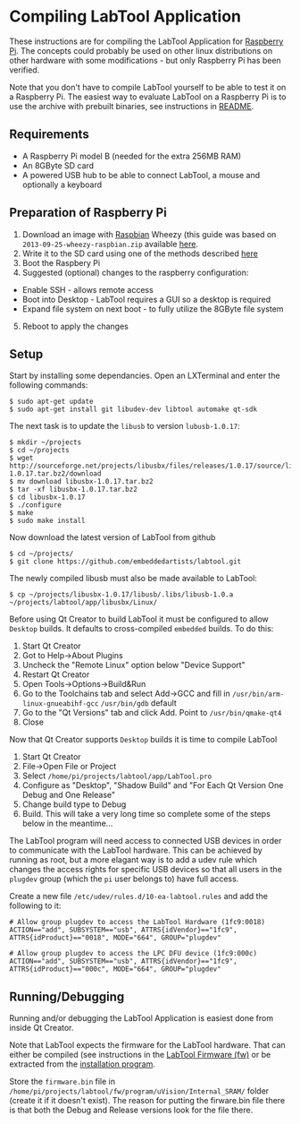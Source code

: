 Compiling LabTool Application
=============================
These instructions are for compiling the LabTool Application for [Raspberry Pi][2]. The concepts could probably be used on other linux distributions on other hardware with some modifications - but only Raspberry Pi has been verified.

Note that you don't have to compile LabTool yourself to be able to test it on a Raspberry Pi. The easiest way to evaluate LabTool on a Raspberry Pi is to use the archive with prebuilt binaries, see instructions in [README](README.md).

Requirements
------------
* A Raspberry Pi model B (needed for the extra 256MB RAM)
* An 8GByte SD card
* A powered USB hub to be able to connect LabTool, a mouse and optionally a keyboard

Preparation of Raspberry Pi
---------------------------
1. Download an image with [Raspbian][4] Wheezy (this guide was based on `2013-09-25-wheezy-raspbian.zip` available [here][3].
2. Write it to the SD card using one of the methods described [here][3]
3. Boot the Raspbery Pi 
4. Suggested (optional) changes to the raspberry configuration: 
  * Enable SSH - allows remote access
  * Boot into Desktop - LabTool requires a GUI so a desktop is required
  * Expand file system on next boot - to fully utilize the 8GByte file system
5. Reboot to apply the changes

Setup
-----
Start by installing some dependancies. Open an LXTerminal and enter the following commands:

    $ sudo apt-get update
    $ sudo apt-get install git libudev-dev libtool automake qt-sdk
	
The next task is to update the `libusb` to version `lubusb-1.0.17`:

    $ mkdir ~/projects
    $ cd ~/projects
    $ wget http://sourceforge.net/projects/libusbx/files/releases/1.0.17/source/libusbx-1.0.17.tar.bz2/download 
    $ mv download libusbx-1.0.17.tar.bz2 
    $ tar -xf libusbx-1.0.17.tar.bz2
    $ cd libusbx-1.0.17 
    $ ./configure
    $ make
    $ sudo make install

Now download the latest version of LabTool from github

    $ cd ~/projects/
    $ git clone https://github.com/embeddedartists/labtool.git

The newly compiled libusb must also be made available to LabTool:

    $ cp ~/projects/libusbx-1.0.17/libusb/.libs/libusb-1.0.a ~/projects/labtool/app/libusbx/Linux/	
	
Before using Qt Creator to build LabTool it must be configured to allow `Desktop` builds. It defaults to cross-compiled `embedded` builds. To do this:

1. Start Qt Creator
2. Got to Help->About Plugins
3. Uncheck the "Remote Linux" option below "Device Support"
4. Restart Qt Creator
5. Open Tools->Options->Build&Run
6. Go to the Toolchains tab and select Add->GCC and fill in 
	`/usr/bin/arm-linux-gnueabihf-gcc`
	`/usr/bin/gdb`
	default
7. Go to the "Qt Versions" tab and click Add. Point to `/usr/bin/qmake-qt4`
8. Close

Now that Qt Creator supports `Desktop` builds it is time to compile LabTool

1. Start Qt Creator
2. File->Open File or Project
3. Select `/home/pi/projects/labtool/app/LabTool.pro`
4. Configure as "Desktop", "Shadow Build" and "For Each Qt Version One Debug and One Release"
5. Change build type to Debug
6. Build. This will take a very long time so complete some of the steps below in the meantime...

The LabTool program will need access to connected USB devices in order to communicate with the LabTool hardware. This can be achieved by running as root, but a more elagant way is to add a udev rule which changes the access rights for specific USB devices so that all users in the `plugdev` group (which the `pi` user belongs to) have full access.

Create a new file `/etc/udev/rules.d/10-ea-labtool.rules` and add the following to it:

    # Allow group plugdev to access the LabTool Hardware (1fc9:0018)
    ACTION=="add", SUBSYSTEM=="usb", ATTRS{idVendor}=="1fc9", ATTRS{idProduct}=="0018", MODE="664", GROUP="plugdev"
    
    # Allow group plugdev to access the LPC DFU device (1fc9:000c)
    ACTION=="add", SUBSYSTEM=="usb", ATTRS{idVendor}=="1fc9", ATTRS{idProduct}=="000c", MODE="664", GROUP="plugdev"

Running/Debugging
-----------------
Running and/or debugging the LabTool Application is easiest done from inside Qt Creator.

Note that LabTool expects the firmware for the LabTool hardware. That can either be compiled (see instructions in the [LabTool Firmware (fw)](../fw/COMPILE.md) or be extracted from the [installation program][1].

Store the `firmware.bin` file in `/home/pi/projects/labtool/fw/program/uVision/Internal_SRAM/` folder (create it if it doesn't exist). The reason for putting the firware.bin file there is that both the Debug and Release versions look for the file there.


[1]: http://www.embeddedartists.com/products/app/labtool.php
[2]: http://www.raspberrypi.org
[3]: http://www.raspberrypi.org/downloads
[4]: http://www.raspbian.org/